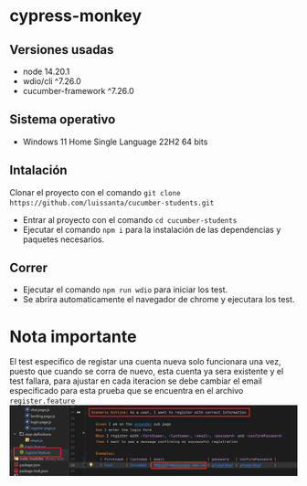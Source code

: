 # cypress-monkey

## Versiones usadas
- node 14.20.1
- wdio/cli ^7.26.0
- cucumber-framework ^7.26.0

## Sistema operativo
- Windows 11 Home Single Language 22H2 64 bits

## Intalación
Clonar el proyecto con el comando `git clone https://github.com/luissanta/cucumber-students.git`
- Entrar al proyecto con el comando `cd cucumber-students`
- Ejecutar el comando `npm i` para la instalación de las dependencias y paquetes necesarios.

## Correr
- Ejecutar el comando `npm run wdio` para iniciar los test.
- Se abrira automaticamente el navegador de chrome y ejecutara los test.

# Nota importante
El test especifico de registar una cuenta nueva solo funcionara una vez, puesto que cuando se corra de nuevo, esta cuenta ya sera existente y el test fallara, para ajustar en cada iteracion se debe cambiar el email especificado para esta prueba que se encuentra en el archivo `register.feature` 
![](readme.png)
